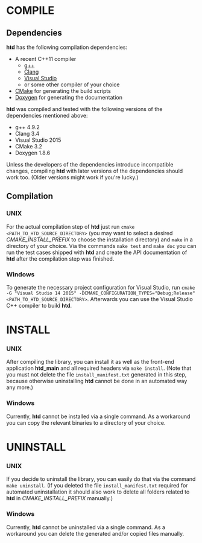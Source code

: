 # COMPILE

## Dependencies

**htd** has the following compilation dependencies:

* A recent C++11 compiler 
  * [g++](https://gcc.gnu.org/)
  * [Clang](http://clang.llvm.org/)
  * [Visual Studio](https://www.visualstudio.com/)
  * or some other compiler of your choice
* [CMake](http://cmake.org/) for generating the build scripts
* [Doxygen](www.doxygen.org/) for generating the documentation

**htd** was compiled and tested with the following versions of the dependencies mentioned above:

* g++ 4.9.2
* Clang 3.4
* Visual Studio 2015
* CMake 3.2
* Doxygen 1.8.6

Unless the developers of the dependencies introduce incompatible changes, compiling **htd** with later versions of the dependencies should work too. (Older versions might work if you're lucky.)

## Compilation

### UNIX

For the actual compilation step of **htd** just run `cmake <PATH_TO_HTD_SOURCE_DIRECTORY>` (you may want to select a desired *CMAKE_INSTALL_PREFIX* to choose the installation directory) and `make` in a directory of your choice. Via the commands `make test` and `make doc` you can run the test cases shipped with **htd** and create the API documentation of **htd** after the compilation step was finished.

### Windows

To generate the necessary project configuration for Visual Studio, run `cmake -G "Visual Studio 14 2015" -DCMAKE_CONFIGURATION_TYPES="Debug;Release" <PATH_TO_HTD_SOURCE_DIRECTORY>`. Afterwards you can use the Visual Studio C++ compiler to build **htd**.

# INSTALL

### UNIX

After compiling the library, you can install it as well as the front-end application **htd_main** and all required headers via `make install`. (Note that you must not delete the file `install_manifest.txt` generated in this step, because otherwise uninstalling **htd** cannot be done in an automated way any more.)

### Windows

Currently, **htd** cannot be installed via a single command. As a workaround you can copy the relevant binaries to a directory of your choice.

# UNINSTALL

### UNIX

If you decide to uninstall the library, you can easily do that via the command `make uninstall`. (If you deleted the file `install_manifest.txt` required for automated uninstallation it should also work to delete all folders related to **htd** in *CMAKE_INSTALL_PREFIX* manually.)

### Windows

Currently, **htd** cannot be uninstalled via a single command. As a workaround you can delete the generated and/or copied files manually.
